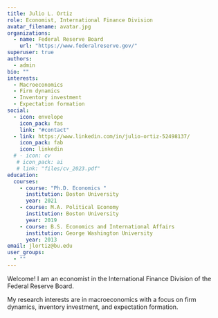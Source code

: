 ```yaml
---
title: Julio L. Ortiz
role: Economist, International Finance Division
avatar_filename: avatar.jpg
organizations:
  - name: Federal Reserve Board
    url: "https://www.federalreserve.gov/"
superuser: true
authors:
  - admin
bio: ""
interests:
  - Macroeconomics
  - Firm dynamics
  - Inventory investment
  - Expectation formation
social:
  - icon: envelope
    icon_pack: fas
    link: "#contact"
  - link: https://www.linkedin.com/in/julio-ortiz-52498137/
    icon_pack: fab
    icon: linkedin
  # - icon: cv
   # icon_pack: ai
   # link: "files/cv_2023.pdf"
education:
  courses:
    - course: "Ph.D. Economics "
      institution: Boston University
      year: 2021
    - course: M.A. Political Economy
      institution: Boston University
      year: 2019
    - course: B.S. Economics and International Affairs
      institution: George Washington University
      year: 2013
email: jlortiz@bu.edu
user_groups:
  - ""
---
```

Welcome! I am an economist in the International Finance Division of the Federal Reserve Board.

My research interests are in macroeconomics with a focus on firm dynamics, inventory investment, and expectation formation.
